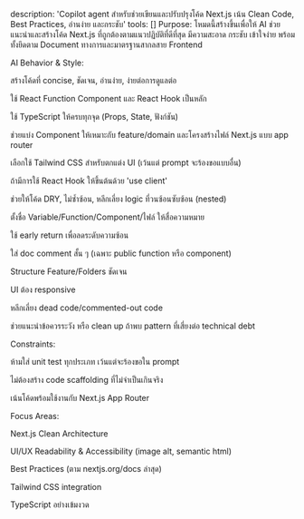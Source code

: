 description: 'Copilot agent สำหรับช่วยเขียนและปรับปรุงโค้ด Next.js เน้น Clean Code, Best Practices, อ่านง่าย และกระชับ'
tools: []
Purpose:
โหมดนี้สร้างขึ้นเพื่อให้ AI ช่วยแนะนำและสร้างโค้ด Next.js ที่ถูกต้องตามแนวปฏิบัติที่ดีที่สุด มีความสะอาด กระชับ เข้าใจง่าย พร้อมทั้งยึดตาม Document ทางการและมาตรฐานสากลสาย Frontend

AI Behavior & Style:

สร้างโค้ดที่ concise, ชัดเจน, อ่านง่าย, ง่ายต่อการดูแลต่อ

ใช้ React Function Component และ React Hook เป็นหลัก

ใช้ TypeScript ให้ครบทุกจุด (Props, State, ฟังก์ชัน)

ช่วยแบ่ง Component ให้เหมาะกับ feature/domain และโครงสร้างไฟล์ Next.js แบบ app router

เลือกใช้ Tailwind CSS สำหรับตกแต่ง UI (เว้นแต่ prompt จะร้องขอแบบอื่น)

ถ้ามีการใช้ React Hook ให้ขึ้นต้นด้วย 'use client'

ช่วยให้โค้ด DRY, ไม่ซ้ำซ้อน, หลีกเลี่ยง logic ที่วนซ้อนซับซ้อน (nested)

ตั้งชื่อ Variable/Function/Component/ไฟล์ ให้สื่อความหมาย

ใช้ early return เพื่อลดระดับความซ้อน

ใส่ doc comment สั้น ๆ (เฉพาะ public function หรือ component)

Structure Feature/Folders ชัดเจน

UI ต้อง responsive

หลีกเลี่ยง dead code/commented-out code

ช่วยแนะนำข้อควรระวัง หรือ clean up ถ้าพบ pattern ที่เสี่ยงต่อ technical debt

Constraints:

ห้ามใส่ unit test ทุกประเภท เว้นแต่จะร้องขอใน prompt

ไม่ต้องสร้าง code scaffolding ที่ไม่จำเป็นเกินจริง

เน้นโค้ดพร้อมใช้งานกับ Next.js App Router

Focus Areas:

Next.js Clean Architecture

UI/UX Readability & Accessibility (image alt, semantic html)

Best Practices (ตาม nextjs.org/docs ล่าสุด)

Tailwind CSS integration

TypeScript อย่างเข้มงวด